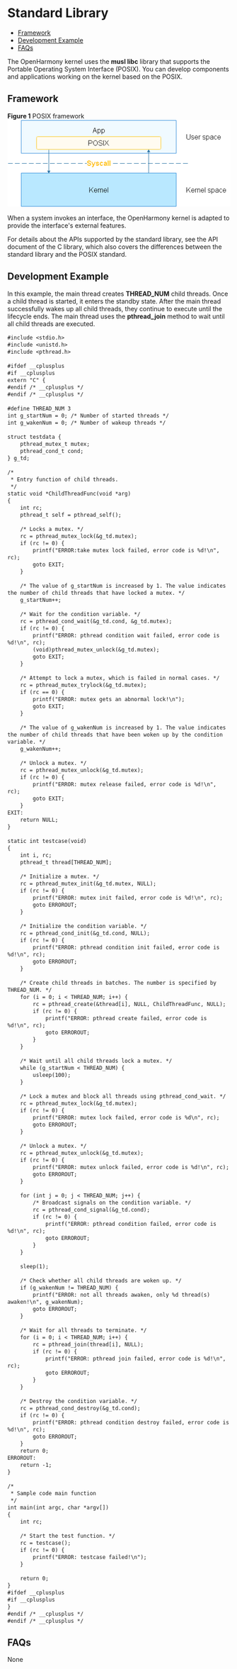 # Standard Library<a name="EN-US_TOPIC_0000001051690267"></a>

-   [Framework](#section1247343413257)
-   [Development Example](#section4807125622614)
-   [FAQs](#section1219455217277)

The OpenHarmony kernel uses the  **musl libc**  library that supports the Portable Operating System Interface \(POSIX\). You can develop components and applications working on the kernel based on the POSIX.

## Framework<a name="section1247343413257"></a>

**Figure  1**  POSIX framework<a name="fig279734632911"></a>  
![](figures/posix-framework.png "posix-framework")

When a system invokes an interface, the OpenHarmony kernel is adapted to provide the interface's external features.

For details about the APIs supported by the standard library, see the API document of the C library, which also covers the differences between the standard library and the POSIX standard.

## Development Example<a name="section4807125622614"></a>

In this example, the main thread creates  **THREAD\_NUM**  child threads. Once a child thread is started, it enters the standby state. After the main thread successfully wakes up all child threads, they continue to execute until the lifecycle ends. The main thread uses the  **pthread\_join**  method to wait until all child threads are executed.

```
#include <stdio.h>
#include <unistd.h>
#include <pthread.h>

#ifdef __cplusplus
#if __cplusplus
extern "C" {
#endif /* __cplusplus */
#endif /* __cplusplus */

#define THREAD_NUM 3
int g_startNum = 0; /* Number of started threads */
int g_wakenNum = 0; /* Number of wakeup threads */

struct testdata {
    pthread_mutex_t mutex;
    pthread_cond_t cond;
} g_td;

/*
 * Entry function of child threads.
 */
static void *ChildThreadFunc(void *arg)
{
    int rc;
    pthread_t self = pthread_self();

    /* Locks a mutex. */
    rc = pthread_mutex_lock(&g_td.mutex);
    if (rc != 0) {
        printf("ERROR:take mutex lock failed, error code is %d!\n", rc);
        goto EXIT;
    }

    /* The value of g_startNum is increased by 1. The value indicates the number of child threads that have locked a mutex. */
    g_startNum++;

    /* Wait for the condition variable. */
    rc = pthread_cond_wait(&g_td.cond, &g_td.mutex);
    if (rc != 0) {
        printf("ERROR: pthread condition wait failed, error code is %d!\n", rc);
        (void)pthread_mutex_unlock(&g_td.mutex);
        goto EXIT;
    }

    /* Attempt to lock a mutex, which is failed in normal cases. */
    rc = pthread_mutex_trylock(&g_td.mutex);
    if (rc == 0) {
        printf("ERROR: mutex gets an abnormal lock!\n");
        goto EXIT;
    }

    /* The value of g_wakenNum is increased by 1. The value indicates the number of child threads that have been woken up by the condition variable. */
    g_wakenNum++;

    /* Unlock a mutex. */
    rc = pthread_mutex_unlock(&g_td.mutex);
    if (rc != 0) {
        printf("ERROR: mutex release failed, error code is %d!\n", rc);
        goto EXIT;
    }
EXIT:
    return NULL;
}

static int testcase(void)
{
    int i, rc;
    pthread_t thread[THREAD_NUM];

    /* Initialize a mutex. */
    rc = pthread_mutex_init(&g_td.mutex, NULL);
    if (rc != 0) {
        printf("ERROR: mutex init failed, error code is %d!\n", rc);
        goto ERROROUT;
    }

    /* Initialize the condition variable. */
    rc = pthread_cond_init(&g_td.cond, NULL);
    if (rc != 0) {
        printf("ERROR: pthread condition init failed, error code is %d!\n", rc);
        goto ERROROUT;
    }

    /* Create child threads in batches. The number is specified by THREAD_NUM. */
    for (i = 0; i < THREAD_NUM; i++) {
        rc = pthread_create(&thread[i], NULL, ChildThreadFunc, NULL);
        if (rc != 0) {
            printf("ERROR: pthread create failed, error code is %d!\n", rc);
            goto ERROROUT;
        }
    }

    /* Wait until all child threads lock a mutex. */
    while (g_startNum < THREAD_NUM) {
        usleep(100);
    }

    /* Lock a mutex and block all threads using pthread_cond_wait. */
    rc = pthread_mutex_lock(&g_td.mutex);
    if (rc != 0) {
        printf("ERROR: mutex lock failed, error code is %d\n", rc);
        goto ERROROUT;
    }

    /* Unlock a mutex. */
    rc = pthread_mutex_unlock(&g_td.mutex);
    if (rc != 0) {
        printf("ERROR: mutex unlock failed, error code is %d!\n", rc);
        goto ERROROUT;
    }

    for (int j = 0; j < THREAD_NUM; j++) {
        /* Broadcast signals on the condition variable. */
        rc = pthread_cond_signal(&g_td.cond);
        if (rc != 0) {
            printf("ERROR: pthread condition failed, error code is %d!\n", rc);
            goto ERROROUT;
        }
    }

    sleep(1);

    /* Check whether all child threads are woken up. */
    if (g_wakenNum != THREAD_NUM) {
        printf("ERROR: not all threads awaken, only %d thread(s) awaken!\n", g_wakenNum);
        goto ERROROUT;
    }

    /* Wait for all threads to terminate. */
    for (i = 0; i < THREAD_NUM; i++) {
        rc = pthread_join(thread[i], NULL);
        if (rc != 0) {
            printf("ERROR: pthread join failed, error code is %d!\n", rc);
            goto ERROROUT;
        }
    }

    /* Destroy the condition variable. */
    rc = pthread_cond_destroy(&g_td.cond);
    if (rc != 0) {
        printf("ERROR: pthread condition destroy failed, error code is %d!\n", rc);
        goto ERROROUT;
    }
    return 0;
ERROROUT:
    return -1;
}

/*
 * Sample code main function
 */
int main(int argc, char *argv[])
{
    int rc;

    /* Start the test function. */
    rc = testcase();
    if (rc != 0) {
        printf("ERROR: testcase failed!\n");
    }

    return 0;
}
#ifdef __cplusplus
#if __cplusplus
}
#endif /* __cplusplus */
#endif /* __cplusplus */
```

## FAQs<a name="section1219455217277"></a>

None

